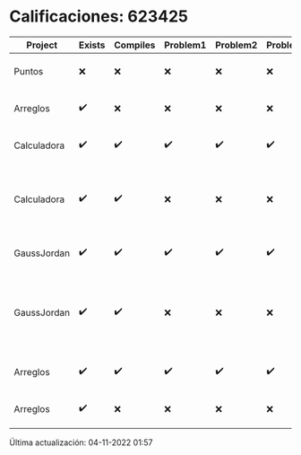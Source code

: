 # Calificaciones: 623425
|Project|Exists|Compiles|Problem1|Problem2|Problem3|Extra|CommitHash|CommitDate|CheckDate|Comments|DueDate|Grade|
|-|-|-|-|-|-|-|-|-|-|-|-|-|
|Puntos|❌|❌|❌|❌|❌|❌|NA|NA|04-11-2022 01:57:10|No se encontró el archivo en PracticasCompuI/Puntos/Puntos.cpp|05-11-2022 21:00:00|5|
|Arreglos|✔️|❌|❌|❌|❌|❌|bddf96743bf7acc695432d0b2ccdf09649a6086d|29-09-2022 09:52:51|30-09-2022 16:09:41|Tu código no compila|05-10-2020 21:00:00|5.0|
|Calculadora|✔️|✔️|✔️|✔️|✔️|❌|3cc8bd48fa66d53fbd1ef243420204d2e788a9ff|28-09-2022 14:42:54|28-09-2022 14:54:44|No sale con código diferente de cero con división entre cero|28-09-2022 21:00:00|10.0|
|Calculadora|✔️|✔️|❌|❌|❌|❌|a4cfa3536978c2ccf1299b3d4f0bdf0d25d8e7bd|28-09-2022 11:43:50|28-09-2022 12:51:07|Revisa la operación suma-No implementaste operaciones con números flotantes-Revisa la operación división-No sale con código diferente de cero con división entre cero|28-09-2022 21:00:00|6.0|
|GaussJordan|✔️|✔️|✔️|✔️|✔️|✔️|aba7fa916a9c6ae4ea34f77b5a7a3a5b5aac06f1|11-10-2022 19:52:04|11-10-2022 20:13:58|¡Excelente trabajo!|12-10-2022 21:00:00|10.0|
|GaussJordan|✔️|✔️|❌|❌|❌|❌|8783be75b1d30a776c789128b723c9fc33c634b6|11-10-2022 09:56:31|11-10-2022 10:51:13|No aplica correctamente el método de Gauss-Jordan-No aplica correctamente el método de Gauss-Jordan-No avisa al usuario que el sistema no tiene solución-No intercambia las filas cuando un pivote es cero|12-10-2022 21:00:00|6.0|
|Arreglos|✔️|✔️|✔️|✔️|✔️|✔️|436ba0617aa92824795e39daa13efbce2aea6520|04-10-2022 19:43:17|04-10-2022 20:02:11|¡Excelente trabajo!|05-10-2020 21:00:00|10.0|
|Arreglos|✔️|❌|❌|❌|❌|❌|a0a36a68ff76d96693508c453202fd35e923b751|04-10-2022 18:02:02|04-10-2022 18:59:43|Tu código no compila|05-10-2020 21:00:00|5.0|

Última actualización: 04-11-2022 01:57